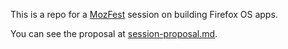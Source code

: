 This is a repo for a [MozFest](http://mozillafestival.org/) session on building
Firefox OS apps.

You can see the proposal at [session-proposal.md](https://github.com/kumar303/fxos-mozfest/blob/master/session-proposal.md).
